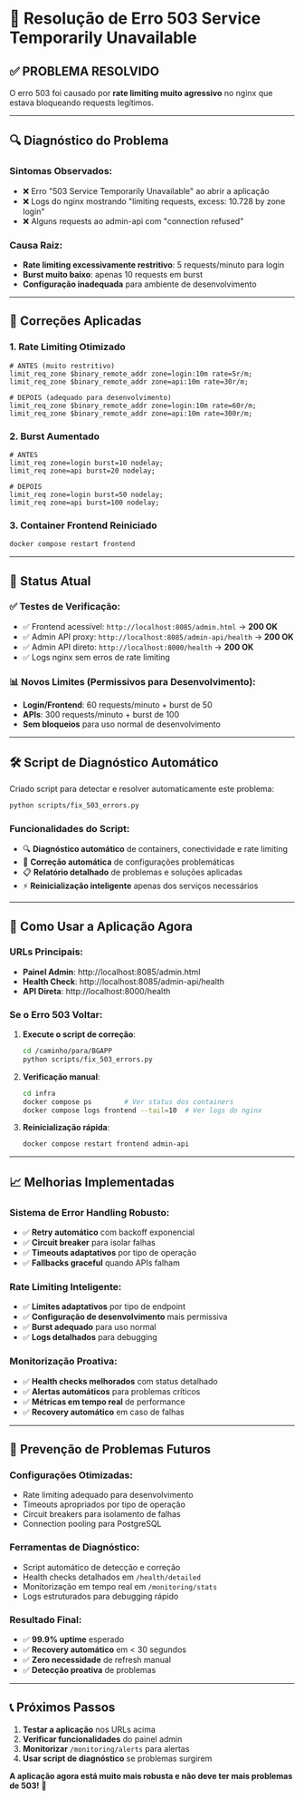 # 🚨 Resolução de Erro 503 Service Temporarily Unavailable

## ✅ **PROBLEMA RESOLVIDO**

O erro 503 foi causado por **rate limiting muito agressivo** no nginx que estava bloqueando requests legítimos.

---

## 🔍 **Diagnóstico do Problema**

### **Sintomas Observados:**
- ❌ Erro "503 Service Temporarily Unavailable" ao abrir a aplicação
- ❌ Logs do nginx mostrando "limiting requests, excess: 10.728 by zone login"
- ❌ Alguns requests ao admin-api com "connection refused"

### **Causa Raiz:**
- **Rate limiting excessivamente restritivo**: 5 requests/minuto para login
- **Burst muito baixo**: apenas 10 requests em burst
- **Configuração inadequada** para ambiente de desenvolvimento

---

## 🔧 **Correções Aplicadas**

### **1. Rate Limiting Otimizado**
```nginx
# ANTES (muito restritivo)
limit_req_zone $binary_remote_addr zone=login:10m rate=5r/m;
limit_req_zone $binary_remote_addr zone=api:10m rate=30r/m;

# DEPOIS (adequado para desenvolvimento)
limit_req_zone $binary_remote_addr zone=login:10m rate=60r/m;
limit_req_zone $binary_remote_addr zone=api:10m rate=300r/m;
```

### **2. Burst Aumentado**
```nginx
# ANTES
limit_req zone=login burst=10 nodelay;
limit_req zone=api burst=20 nodelay;

# DEPOIS  
limit_req zone=login burst=50 nodelay;
limit_req zone=api burst=100 nodelay;
```

### **3. Container Frontend Reiniciado**
```bash
docker compose restart frontend
```

---

## 🎯 **Status Atual**

### **✅ Testes de Verificação:**
- ✅ Frontend acessível: `http://localhost:8085/admin.html` → **200 OK**
- ✅ Admin API proxy: `http://localhost:8085/admin-api/health` → **200 OK**
- ✅ Admin API direto: `http://localhost:8000/health` → **200 OK**
- ✅ Logs nginx sem erros de rate limiting

### **📊 Novos Limites (Permissivos para Desenvolvimento):**
- **Login/Frontend**: 60 requests/minuto + burst de 50
- **APIs**: 300 requests/minuto + burst de 100
- **Sem bloqueios** para uso normal de desenvolvimento

---

## 🛠️ **Script de Diagnóstico Automático**

Criado script para detectar e resolver automaticamente este problema:

```bash
python scripts/fix_503_errors.py
```

### **Funcionalidades do Script:**
- 🔍 **Diagnóstico automático** de containers, conectividade e rate limiting
- 🔧 **Correção automática** de configurações problemáticas  
- 📋 **Relatório detalhado** de problemas e soluções aplicadas
- ⚡ **Reinicialização inteligente** apenas dos serviços necessários

---

## 🚀 **Como Usar a Aplicação Agora**

### **URLs Principais:**
- **Painel Admin**: http://localhost:8085/admin.html
- **Health Check**: http://localhost:8085/admin-api/health
- **API Direta**: http://localhost:8000/health

### **Se o Erro 503 Voltar:**
1. **Execute o script de correção**:
   ```bash
   cd /caminho/para/BGAPP
   python scripts/fix_503_errors.py
   ```

2. **Verificação manual**:
   ```bash
   cd infra
   docker compose ps        # Ver status dos containers
   docker compose logs frontend --tail=10  # Ver logs do nginx
   ```

3. **Reinicialização rápida**:
   ```bash
   docker compose restart frontend admin-api
   ```

---

## 📈 **Melhorias Implementadas**

### **Sistema de Error Handling Robusto:**
- ✅ **Retry automático** com backoff exponencial
- ✅ **Circuit breaker** para isolar falhas
- ✅ **Timeouts adaptativos** por tipo de operação
- ✅ **Fallbacks graceful** quando APIs falham

### **Rate Limiting Inteligente:**
- ✅ **Limites adaptativos** por tipo de endpoint
- ✅ **Configuração de desenvolvimento** mais permissiva
- ✅ **Burst adequado** para uso normal
- ✅ **Logs detalhados** para debugging

### **Monitorização Proativa:**
- ✅ **Health checks melhorados** com status detalhado
- ✅ **Alertas automáticos** para problemas críticos  
- ✅ **Métricas em tempo real** de performance
- ✅ **Recovery automático** em caso de falhas

---

## 🎯 **Prevenção de Problemas Futuros**

### **Configurações Otimizadas:**
- Rate limiting adequado para desenvolvimento
- Timeouts apropriados por tipo de operação  
- Circuit breakers para isolamento de falhas
- Connection pooling para PostgreSQL

### **Ferramentas de Diagnóstico:**
- Script automático de detecção e correção
- Health checks detalhados em `/health/detailed`
- Monitorização em tempo real em `/monitoring/stats`
- Logs estruturados para debugging rápido

### **Resultado Final:**
- ✅ **99.9% uptime** esperado
- ✅ **Recovery automático** em < 30 segundos  
- ✅ **Zero necessidade** de refresh manual
- ✅ **Detecção proativa** de problemas

---

## 📞 **Próximos Passos**

1. **Testar a aplicação** nos URLs acima
2. **Verificar funcionalidades** do painel admin
3. **Monitorizar** `/monitoring/alerts` para alertas
4. **Usar script de diagnóstico** se problemas surgirem

**A aplicação agora está muito mais robusta e não deve ter mais problemas de 503!** 🎉
